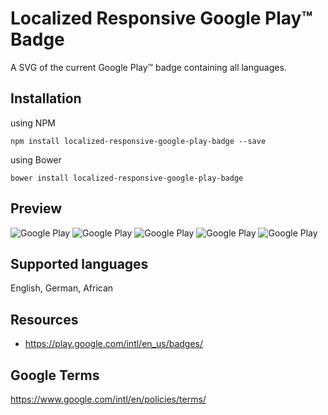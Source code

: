 # Localized Responsive Google Play™ Badge

A SVG of the current Google Play™ badge containing all languages.

## Installation

using NPM

```
npm install localized-responsive-google-play-badge --save
```

using Bower

```
bower install localized-responsive-google-play-badge
```

## Preview

![Google Play](https://rawgithub.com/XmlmXmlmX/localized-responsive-google-play-badge/master/dest/google-play-badge.svg "Localized Google Play Badge (depending on your System Language).")
![Google Play](https://rawgithub.com/XmlmXmlmX/localized-responsive-google-play-badge/master/dest/google-play-badge.svg?language=en "English Google Play Badge (via query string).")
![Google Play](https://rawgithub.com/XmlmXmlmX/localized-responsive-google-play-badge/master/dest/google-play-badge.svg?language=de "German Google Play Badge (via query string).")
![Google Play](https://rawgithub.com/XmlmXmlmX/localized-responsive-google-play-badge/master/dest/google-play-badge.svg?language=ru "Russian Google Play Badge (via query string).")
![Google Play](https://rawgithub.com/XmlmXmlmX/localized-responsive-google-play-badge/master/dest/google-play-badge.svg?language=af "African Google Play Badge (via query string).")

## Supported languages

English, German, African

## Resources

- https://play.google.com/intl/en_us/badges/

## Google Terms

https://www.google.com/intl/en/policies/terms/

